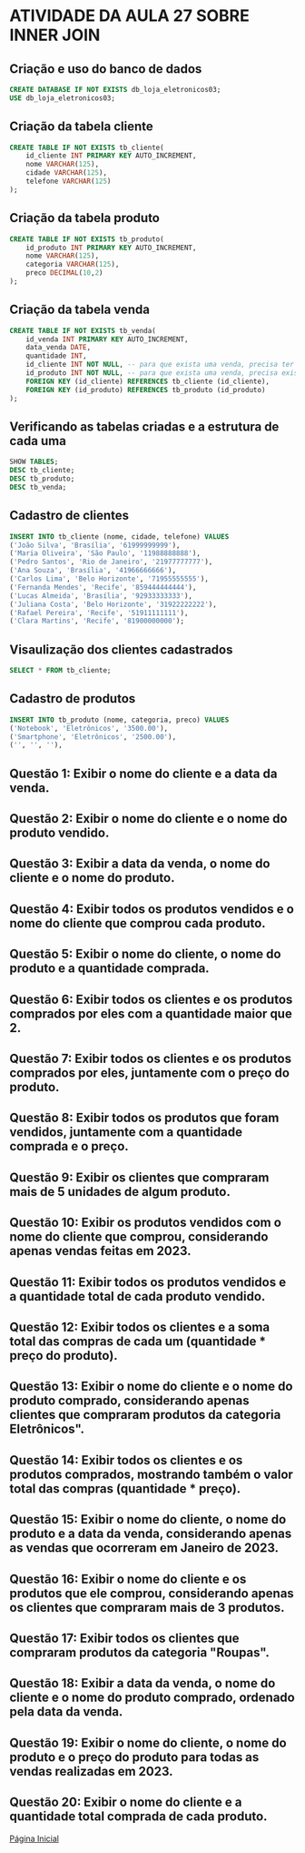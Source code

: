 # ATIVIDADE DA AULA 27 SOBRE INNER JOIN

## Criação e uso do banco de dados

```SQL
CREATE DATABASE IF NOT EXISTS db_loja_eletronicos03;
USE db_loja_eletronicos03;
```

## Criação da tabela cliente

```SQL
CREATE TABLE IF NOT EXISTS tb_cliente(
    id_cliente INT PRIMARY KEY AUTO_INCREMENT,
    nome VARCHAR(125),
    cidade VARCHAR(125),
    telefone VARCHAR(125)
);
```

## Criação da tabela produto

```SQL
CREATE TABLE IF NOT EXISTS tb_produto(
    id_produto INT PRIMARY KEY AUTO_INCREMENT,
    nome VARCHAR(125),
    categoria VARCHAR(125),
    preco DECIMAL(10,2)
);
```

## Criação da tabela venda

```SQL
CREATE TABLE IF NOT EXISTS tb_venda(
    id_venda INT PRIMARY KEY AUTO_INCREMENT,
    data_venda DATE,
    quantidade INT,
    id_cliente INT NOT NULL, -- para que exista uma venda, precisa ter no mínimo 1 cliente
    id_produto INT NOT NULL, -- para que exista uma venda, precisa existir no mínimo 1 produto comprado
    FOREIGN KEY (id_cliente) REFERENCES tb_cliente (id_cliente),
    FOREIGN KEY (id_produto) REFERENCES tb_produto (id_produto)
);
```

## Verificando as tabelas criadas e a estrutura de cada uma

```SQL
SHOW TABLES;
DESC tb_cliente;
DESC tb_produto;
DESC tb_venda;
```

## Cadastro de clientes

```SQL
INSERT INTO tb_cliente (nome, cidade, telefone) VALUES
('João Silva', 'Brasília', '61999999999'),
('Maria Oliveira', 'São Paulo', '11988888888'),
('Pedro Santos', 'Rio de Janeiro', '21977777777'),
('Ana Souza', 'Brasília', '41966666666'),
('Carlos Lima', 'Belo Horizonte', '71955555555'),
('Fernanda Mendes', 'Recife', '859444444444'),
('Lucas Almeida', 'Brasília', '92933333333'),
('Juliana Costa', 'Belo Horizonte', '31922222222'),
('Rafael Pereira', 'Recife', '51911111111'),
('Clara Martins', 'Recife', '81900000000');
```

## Visaulização dos clientes cadastrados

```SQL
SELECT * FROM tb_cliente;
```

## Cadastro de produtos

```SQL
INSERT INTO tb_produto (nome, categoria, preco) VALUES
('Notebook', 'Eletrônicos', '3500.00'),
('Smartphone', 'Eletrônicos', '2500.00'),
('', '', ''),
```

## Questão 1: Exibir o nome do cliente e a data da venda.
## Questão 2: Exibir o nome do cliente e o nome do produto vendido.
## Questão 3: Exibir a data da venda, o nome do cliente e o nome do produto.
## Questão 4: Exibir todos os produtos vendidos e o nome do cliente que comprou cada produto.
## Questão 5: Exibir o nome do cliente, o nome do produto e a quantidade comprada.
## Questão 6: Exibir todos os clientes e os produtos comprados por eles com a quantidade maior que 2.
## Questão 7: Exibir todos os clientes e os produtos comprados por eles, juntamente com o preço do produto.
## Questão 8: Exibir todos os produtos que foram vendidos, juntamente com a quantidade comprada e o preço.
## Questão 9: Exibir os clientes que compraram mais de 5 unidades de algum produto.
## Questão 10: Exibir os produtos vendidos com o nome do cliente que comprou, considerando apenas vendas feitas em 2023.
## Questão 11: Exibir todos os produtos vendidos e a quantidade total de cada produto vendido.
## Questão 12: Exibir todos os clientes e a soma total das compras de cada um (quantidade * preço do produto).
## Questão 13: Exibir o nome do cliente e o nome do produto comprado, considerando apenas clientes que compraram produtos da categoria  Eletrônicos".
## Questão 14: Exibir todos os clientes e os produtos comprados, mostrando também o valor total das compras (quantidade * preço).
## Questão 15: Exibir o nome do cliente, o nome do produto e a data da venda, considerando apenas as vendas que ocorreram em Janeiro de 2023.
## Questão 16: Exibir o nome do cliente e os produtos que ele comprou, considerando apenas os clientes que compraram mais de 3 produtos.
## Questão 17: Exibir todos os clientes que compraram produtos da categoria "Roupas".
## Questão 18: Exibir a data da venda, o nome do cliente e o nome do produto comprado, ordenado pela data da venda.
## Questão 19: Exibir o nome do cliente, o nome do produto e o preço do produto para todas as vendas realizadas em 2023.
## Questão 20: Exibir o nome do cliente e a quantidade total comprada de cada produto.

[Página Inicial](../README.md)
